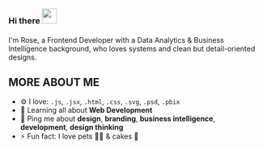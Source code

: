 ### Hi there <img src="https://media.giphy.com/media/hvRJCLFzcasrR4ia7z/giphy.gif" width="30px">

#### 
I'm Rose, a Frontend Developer with a Data Analytics & Business Intelligence background, who loves systems and clean but detail-oriented designs.


## MORE ABOUT ME

- ⚙️ I love: `.js`, `.jsx`, `.html`, `.css`, `.svg`, `.psd`, `.pbix`
- 🌱 Learning all about **Web Development**
- 💬 Ping me about **design**, **branding**, **business intelligence**, **development**, **design thinking**
- ⚡️ Fun fact: I love pets 🐶🐱 & cakes 🎂
